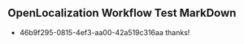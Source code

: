 ## OpenLocalization Workflow Test MarkDown
* 46b9f295-0815-4ef3-aa00-42a519c316aa thanks!

<!--HONumber=Aug16_HO3-->


